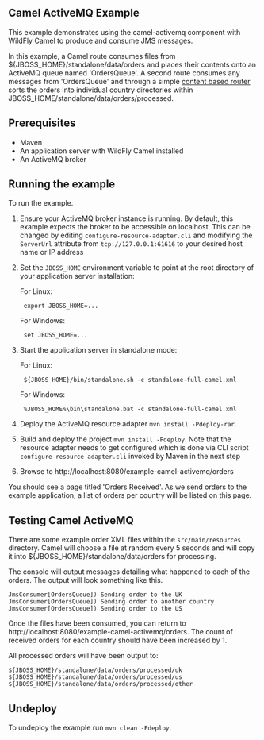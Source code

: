 Camel ActiveMQ Example
----------------------

This example demonstrates using the camel-activemq component with WildFly Camel to produce and consume JMS messages.

In this example, a Camel route consumes files from ${JBOSS_HOME}/standalone/data/orders and places their contents onto an ActiveMQ queue named 'OrdersQueue'. A second route consumes any messages from 'OrdersQueue' and through a simple [content based router](http://camel.apache.org/content-based-router.html) sorts the orders into individual country directories within JBOSS_HOME/standalone/data/orders/processed.

Prerequisites
-------------

* Maven
* An application server with WildFly Camel installed
* An ActiveMQ broker

Running the example
-------------------

To run the example.

1. Ensure your ActiveMQ broker instance is running. By default, this example expects the broker to be accessible on localhost. This can be changed by editing `configure-resource-adapter.cli` and modifying the `ServerUrl` attribute from `tcp://127.0.0.1:61616` to your desired host name or IP address

2. Set the `JBOSS_HOME` environment variable to point at the root directory of your application server installation:

    For Linux:

        export JBOSS_HOME=...

    For Windows:

        set JBOSS_HOME=...

3. Start the application server in standalone mode:

    For Linux:

        ${JBOSS_HOME}/bin/standalone.sh -c standalone-full-camel.xml

    For Windows:

        %JBOSS_HOME%\bin\standalone.bat -c standalone-full-camel.xml

4. Deploy the ActiveMQ resource adapter `mvn install -Pdeploy-rar`.

5. Build and deploy the project `mvn install -Pdeploy`. Note that the resource adapter needs to get configured
   which is done via CLI script `configure-resource-adapter.cli` invoked by Maven in the next step

6. Browse to http://localhost:8080/example-camel-activemq/orders

You should see a page titled 'Orders Received'. As we send orders to the example application, a list of orders per country will be listed on this page.

Testing Camel ActiveMQ
----------------------

There are some example order XML files within the `src/main/resources` directory. Camel will choose a file at random every 5 seconds and will copy it into ${JBOSS_HOME}/standalone/data/orders for processing.

The console will output messages detailing what happened to each of the orders. The output will look something like this.

    JmsConsumer[OrdersQueue]) Sending order to the UK
    JmsConsumer[OrdersQueue]) Sending order to another country
    JmsConsumer[OrdersQueue]) Sending order to the US

Once the files have been consumed, you can return to http://localhost:8080/example-camel-activemq/orders. The count of
received orders for each country should have been increased by 1.

All processed orders will have been output to:

    ${JBOSS_HOME}/standalone/data/orders/processed/uk
    ${JBOSS_HOME}/standalone/data/orders/processed/us
    ${JBOSS_HOME}/standalone/data/orders/processed/other

Undeploy
--------

To undeploy the example run `mvn clean -Pdeploy`.

